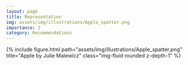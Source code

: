 ```yaml
---
layout: page
title: Representation
img: assets/img/illustrations/Apple_spatter.png
importance: 2
category: Recommendations
---
```


<div class="row">
    <div class="col-sm mt-3 mt-md-0">
        {% include figure.html path="assets/img/illustrations/Apple_spatter.png" title="Apple by Julie Malewicz" class="img-fluid rounded z-depth-1" %}
    </div>
</div>
<!-- <div class="caption">
    This image can also have a caption. It's like magic.
</div> -->

